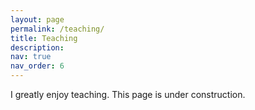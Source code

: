 ```yaml
---
layout: page
permalink: /teaching/
title: Teaching
description: 
nav: true
nav_order: 6
---
```


I greatly enjoy teaching. This page is under construction.
